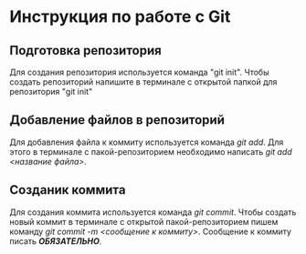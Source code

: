# Инструкция по работе с Git

## Подготовка репозитория

Для создания репозитория используется команда "git init". Чтобы создать репозиторий напишите в терминале с открытой папкой для репозитория "git init"

## Добавление файлов в репозиторий

Для добавления файла к коммиту используется команда *git add*. Для этого в терминале с пакой-репозиторием необходимо написать *git add <название файла>*.
## Созданик коммита
Для создания коммита используется команда *git commit*. Чтобы создать новый коммит в терминале с открытой пакой-репозиторием пишем команду *git commit -m <сообщение к коммиту>*. Сообщение к коммиту писать ***ОБЯЗАТЕЛЬНО***.
